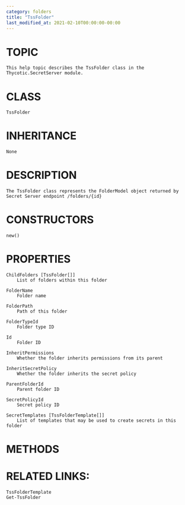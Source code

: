 ```yaml
---
category: folders
title: "TssFolder"
last_modified_at: 2021-02-10T00:00:00-00:00
---
```


# TOPIC
    This help topic describes the TssFolder class in the Thycotic.SecretServer module.

# CLASS
    TssFolder

# INHERITANCE
    None

# DESCRIPTION
    The TssFolder class represents the FolderModel object returned by Secret Server endpoint /folders/{id}

# CONSTRUCTORS
    new()

# PROPERTIES
    ChildFolders [TssFolder[]]
        List of folders within this folder

    FolderName
        Folder name

    FolderPath
        Path of this folder

    FolderTypeId
        Folder type ID

    Id
        Folder ID

    InheritPermissions
        Whether the folder inherits permissions from its parent

    InheritSecretPolicy
        Whether the folder inherits the secret policy

    ParentFolderId
        Parent folder ID

    SecretPolicyId
        Secret policy ID

    SecretTemplates [TssFolderTemplate[]]
        List of templates that may be used to create secrets in this folder

# METHODS

# RELATED LINKS:
    TssFolderTemplate
    Get-TssFolder
